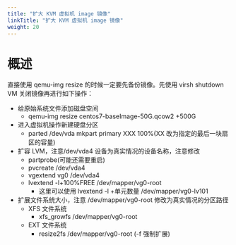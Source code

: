 ```yaml
---
title: "扩大 KVM 虚拟机 image 镜像"
linkTitle: "扩大 KVM 虚拟机 image 镜像"
weight: 20
---
```


# 概述

直接使用 qemu-img resize 的时候一定要先备份镜像。先使用 virsh shutdown VM 关闭镜像再进行如下操作：

- 给原始系统文件添加磁盘空间
    - qemu-img resize centos7-baseImage-50G.qcow2 +500G
- 进入虚拟机操作新建硬盘分区
    - parted /dev/vda mkpart primary XXX 100%(XX 改为指定的最后一块扇区的容量)
- 扩容 LVM，注意/dev/vda4 设备为真实情况的设备名称，注意修改
    - partprobe(可能还需要重启)
    - pvcreate /dev/vda4
    - vgextend vg0 /dev/vda4
    - lvextend -l+100%FREE /dev/mapper/vg0-root
        - 这里可以使用 lvextend -l +单元数量 /dev/mapper/vg0-lv101
- 扩展文件系统大小，注意 /dev/mapper/vg0-root 修改为真实情况的分区路径
    - XFS 文件系统
        - xfs_growfs /dev/mapper/vg0-root
    - EXT 文件系统
        - resize2fs /dev/mapper/vg0-root (-f 强制扩展)